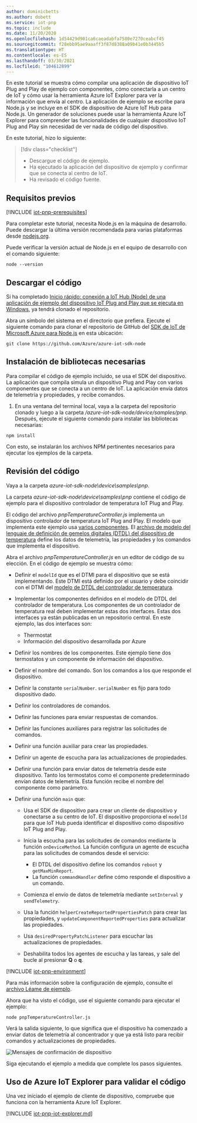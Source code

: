 ```yaml
---
author: dominicbetts
ms.author: dobett
ms.service: iot-pnp
ms.topic: include
ms.date: 11/20/2020
ms.openlocfilehash: 1d54429d901ca6caeadabfa7580e7270ceabcf45
ms.sourcegitcommit: f28ebb95ae9aaaff3f87d8388a09b41e0b3445b5
ms.translationtype: HT
ms.contentlocale: es-ES
ms.lasthandoff: 03/30/2021
ms.locfileid: "104612899"
---
```

En este tutorial se muestra cómo compilar una aplicación de dispositivo IoT Plug and Play de ejemplo con componentes, cómo conectarla a un centro de IoT y cómo usar la herramienta Azure IoT Explorer para ver la información que envía al centro. La aplicación de ejemplo se escribe para Node.js y se incluye en el SDK de dispositivo de Azure IoT Hub para Node.js. Un generador de soluciones puede usar la herramienta Azure IoT Explorer para comprender las funcionalidades de cualquier dispositivo IoT Plug and Play sin necesidad de ver nada de código del dispositivo.

En este tutorial, hizo lo siguiente:

> [!div class="checklist"]
> * Descargue el código de ejemplo.
> * Ha ejecutado la aplicación del dispositivo de ejemplo y confirmar que se conecta al centro de IoT.
> * Ha revisado el código fuente.

## <a name="prerequisites"></a>Requisitos previos

[!INCLUDE [iot-pnp-prerequisites](iot-pnp-prerequisites.md)]

Para completar este tutorial, necesita Node.js en la máquina de desarrollo. Puede descargar la última versión recomendada para varias plataformas desde [nodejs.org](https://nodejs.org).

Puede verificar la versión actual de Node.js en el equipo de desarrollo con el comando siguiente:

```cmd/sh
node --version
```

## <a name="download-the-code"></a>Descargar el código

Si ha completado [Inicio rápido: conexión a IoT Hub (Node) de una aplicación de ejemplo del dispositivo IoT Plug and Play que se ejecuta en Windows](../articles/iot-pnp/quickstart-connect-device.md), ya tendrá clonado el repositorio.

Abra un símbolo del sistema en el directorio que prefiera. Ejecute el siguiente comando para clonar el repositorio de GitHub del [SDK de IoT de Microsoft Azure para Node.js](https://github.com/Azure/azure-iot-sdk-node) en esta ubicación:

```cmd/sh
git clone https://github.com/Azure/azure-iot-sdk-node
```

## <a name="install-required-libraries"></a>Instalación de bibliotecas necesarias

Para compilar el código de ejemplo incluido, se usa el SDK del dispositivo. La aplicación que compila simula un dispositivo Plug and Play con varios componentes que se conecta a un centro de IoT. La aplicación envía datos de telemetría y propiedades, y recibe comandos.

1. En una ventana del terminal local, vaya a la carpeta del repositorio clonado y luego a la carpeta */azure-iot-sdk-node/device/samples/pnp*. Después, ejecute el siguiente comando para instalar las bibliotecas necesarias:

```cmd/sh
npm install
```

Con esto, se instalarán los archivos NPM pertinentes necesarios para ejecutar los ejemplos de la carpeta.

## <a name="review-the-code"></a>Revisión del código

Vaya a la carpeta *azure-iot-sdk-node\device\samples\pnp*.

La carpeta *azure-iot-sdk-node\device\samples\pnp* contiene el código de ejemplo para el dispositivo controlador de temperatura IoT Plug and Play.

El código del archivo *pnpTemperatureController.js* implementa un dispositivo controlador de temperatura IoT Plug and Play. El modelo que implementa este ejemplo usa [varios componentes](../articles/iot-pnp/concepts-modeling-guide.md). El [archivo de modelo del lenguaje de definición de gemelos digitales (DTDL) del dispositivo de temperatura](https://github.com/Azure/opendigitaltwins-dtdl/blob/master/DTDL/v2/samples/TemperatureController.json) define los datos de telemetría, las propiedades y los comandos que implementa el dispositivo.

Abra el archivo *pnpTemperatureController.js* en un editor de código de su elección. En el código de ejemplo se muestra cómo:

- Definir el `modelId` que es el DTMI para el dispositivo que se está implementando. Este DTMI está definido por el usuario y debe coincidir con el DTMI del [modelo de DTDL del controlador de temperatura](https://github.com/Azure/opendigitaltwins-dtdl/blob/master/DTDL/v2/samples/TemperatureController.json).

- Implementar los componentes definidos en el modelo de DTDL del controlador de temperatura. Los componentes de un controlador de temperatura real deben implementar estas dos interfaces. Estas dos interfaces ya están publicadas en un repositorio central. En este ejemplo, las dos interfaces son:

  - Thermostat
  - Información del dispositivo desarrollada por Azure

- Definir los nombres de los componentes. Este ejemplo tiene dos termostatos y un componente de información del dispositivo.

- Definir el nombre del comando. Son los comandos a los que responde el dispositivo.

- Definir la constante `serialNumber`. `serialNumber` es fijo para todo dispositivo dado.

- Definir los controladores de comandos.

- Definir las funciones para enviar respuestas de comandos.

- Definir las funciones auxiliares para registrar las solicitudes de comandos.

- Definir una función auxiliar para crear las propiedades.

- Definir un agente de escucha para las actualizaciones de propiedades.

- Definir una función para enviar datos de telemetría desde este dispositivo. Tanto los termostatos como el componente predeterminado envían datos de telemetría. Esta función recibe el nombre del componente como parámetro.

- Definir una función `main` que:

  - Usa el SDK de dispositivo para crear un cliente de dispositivo y conectarse a su centro de IoT. El dispositivo proporciona el `modelId` para que IoT Hub pueda identificar el dispositivo como dispositivo IoT Plug and Play.

  - Inicia la escucha para las solicitudes de comandos mediante la función `onDeviceMethod`. La función configura un agente de escucha para las solicitudes de comandos desde el servicio:

    - El DTDL del dispositivo define los comandos `reboot` y `getMaxMinReport`.
    - La función `commandHandler` define cómo responde el dispositivo a un comando.

  - Comienza el envío de datos de telemetría mediante `setInterval` y `sendTelemetry`.

  - Usa la función `helperCreateReportedPropertiesPatch` para crear las propiedades, y `updateComponentReportedProperties` para actualizar las propiedades.

  - Usa `desiredPropertyPatchListener` para escuchar las actualizaciones de propiedades.

  - Deshabilita todos los agentes de escucha y las tareas, y sale del bucle al presionar **Q** o **q**.

[!INCLUDE [iot-pnp-environment](iot-pnp-environment.md)]

Para más información sobre la configuración de ejemplo, consulte el [archivo Léame de ejemplo](https://github.com/Azure/azure-iot-sdk-node/blob/master/device/samples/pnp/readme.md).

Ahora que ha visto el código, use el siguiente comando para ejecutar el ejemplo:

```cmd\sh
node pnpTemperatureController.js
```

Verá la salida siguiente, lo que significa que el dispositivo ha comenzado a enviar datos de telemetría al concentrador y que ya está listo para recibir comandos y actualizaciones de propiedades.

![Mensajes de confirmación de dispositivo](media/iot-pnp-multiple-components-node/multiple-component.png)

Siga ejecutando el ejemplo a medida que complete los pasos siguientes.

## <a name="use-azure-iot-explorer-to-validate-the-code"></a>Uso de Azure IoT Explorer para validar el código

Una vez iniciado el ejemplo de cliente de dispositivo, compruebe que funciona con la herramienta Azure IoT Explorer.

[!INCLUDE [iot-pnp-iot-explorer.md](iot-pnp-iot-explorer.md)]
